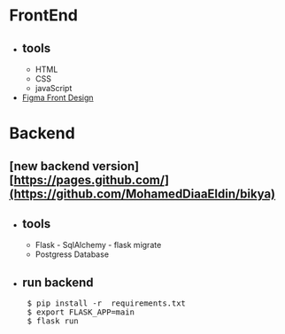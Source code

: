 # FrontEnd
  - ## tools 
    - HTML
    - CSS 
    - javaScript
  - [Figma Front Design](https://www.figma.com/file/9S59KDhNeIwBXwabEw0300/recycling?node-id=0%3A1)



# Backend
## [new backend version][https://pages.github.com/](https://github.com/MohamedDiaaEldin/bikya)

  - ## tools 
    - Flask - SqlAlchemy - flask migrate
    - Postgress Database

  - ## run backend 
    <pre>
     $ pip install -r  requirements.txt 
     $ export FLASK_APP=main
     $ flask run 
    </pre>
